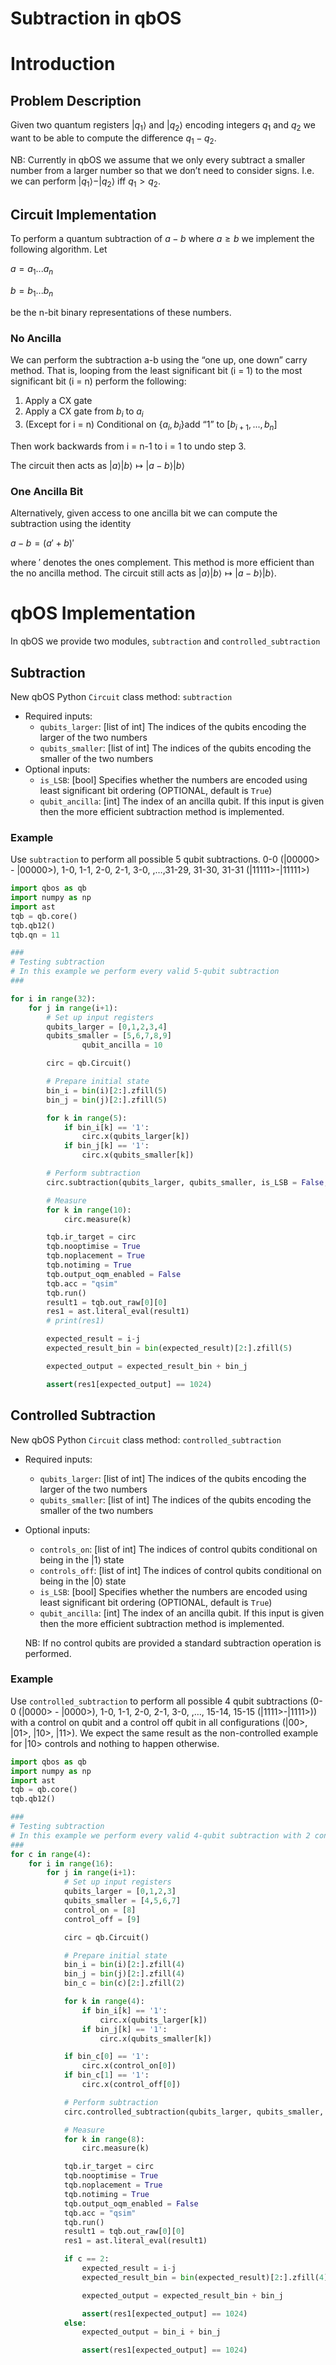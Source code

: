 # Subtraction in qbOS

# Introduction

## Problem Description

Given two quantum registers $`|q_1\rangle`$ and $`|q_2\rangle`$ encoding integers $`q_1`$ and $`q_2`$ we want to be able to compute the difference $`q_1-q_2`$. 

NB: Currently in qbOS we assume that we only every subtract a smaller number from a larger number so that we don’t need to consider signs. I.e. we can perform $`|q_1\rangle - |q_2\rangle`$ iff $`q_1>q_2`$.

## Circuit Implementation

To perform a quantum subtraction of $`a-b`$ where $`a\geq b`$ we implement the following algorithm. Let

$`a = a_1...a_n`$

$`b = b_1...b_n`$

be the n-bit binary representations of these numbers. 

### No Ancilla

We can perform the subtraction a-b using the “one up, one down” carry method. That is, looping from the least significant bit (i = 1) to the most significant bit (i = n) perform the following:

1. Apply a CX gate 
2. Apply a CX gate from $`b_i`$ to $`a_i`$
3. (Except for i = n) Conditional on $`\{a_i,b_i\}`$add “1” to $`[b_{i+1},...,b_n]`$

Then work backwards from i = n-1 to i = 1 to undo step 3.

The circuit then acts as $`|a\rangle|b\rangle \mapsto|a-b\rangle|b\rangle`$

### One Ancilla Bit

Alternatively, given access to one ancilla bit we can compute the subtraction using the identity

$`a-b = (a'+b)'`$

where $`'`$ denotes the ones complement. This method is more efficient than the no ancilla method. The circuit still acts as $`|a\rangle|b\rangle \mapsto|a-b\rangle|b\rangle`$.

# qbOS Implementation

In qbOS we provide two modules, `subtraction` and `controlled_subtraction`

## Subtraction

New qbOS Python `Circuit` class method: `subtraction`

- Required inputs:
    - `qubits_larger`: [list of int] The indices of the qubits encoding the larger of the two numbers
    - `qubits_smaller`: [list of int] The indices of the qubits encoding the smaller of the two numbers
- Optional inputs:
    - `is_LSB`: [bool] Specifies whether the numbers are encoded using least significant bit ordering (OPTIONAL, default is `True`)
    - `qubit_ancilla`: [int] The index of an ancilla qubit. If this input is given then the more efficient subtraction method is implemented.

### Example

Use `subtraction` to perform all possible 5 qubit subtractions. 0-0 (|00000> - |00000>), 1-0, 1-1, 2-0, 2-1, 3-0, ,…,31-29, 31-30, 31-31 (|11111>-|11111>)

```python
import qbos as qb
import numpy as np 
import ast
tqb = qb.core()
tqb.qb12()
tqb.qn = 11

###
# Testing subtraction
# In this example we perform every valid 5-qubit subtraction
###

for i in range(32):
    for j in range(i+1):
        # Set up input registers
        qubits_larger = [0,1,2,3,4]
        qubits_smaller = [5,6,7,8,9] 
				qubit_ancilla = 10

        circ = qb.Circuit()

        # Prepare initial state
        bin_i = bin(i)[2:].zfill(5)
        bin_j = bin(j)[2:].zfill(5)

        for k in range(5):
            if bin_i[k] == '1':
                circ.x(qubits_larger[k])
            if bin_j[k] == '1':
                circ.x(qubits_smaller[k])

        # Perform subtraction
        circ.subtraction(qubits_larger, qubits_smaller, is_LSB = False, qubit_ancilla=qubit_ancilla)

        # Measure
        for k in range(10):
            circ.measure(k)

        tqb.ir_target = circ
        tqb.nooptimise = True
        tqb.noplacement = True
        tqb.notiming = True
        tqb.output_oqm_enabled = False
        tqb.acc = "qsim"
        tqb.run()
        result1 = tqb.out_raw[0][0]
        res1 = ast.literal_eval(result1)
        # print(res1)

        expected_result = i-j
        expected_result_bin = bin(expected_result)[2:].zfill(5)

        expected_output = expected_result_bin + bin_j

        assert(res1[expected_output] == 1024)
```

## Controlled Subtraction

New qbOS Python `Circuit` class method: `controlled_subtraction`

- Required inputs:
    - `qubits_larger`: [list of int] The indices of the qubits encoding the larger of the two numbers
    - `qubits_smaller`: [list of int] The indices of the qubits encoding the smaller of the two numbers
- Optional inputs:
    - `controls_on`: [list of int] The indices of control qubits conditional on being in the $`|1\rangle`$ state
    - `controls_off`: [list of int] The indices of control qubits conditional on being in the $`|0\rangle`$ state
    - `is_LSB`: [bool] Specifies whether the numbers are encoded using least significant bit ordering (OPTIONAL, default is `True`)
    - `qubit_ancilla`: [int] The index of an ancilla qubit. If this input is given then the more efficient subtraction method is implemented.
    
    NB: If no control qubits are provided a standard subtraction operation is performed.
    

### Example

Use `controlled_subtraction` to perform all possible 4 qubit subtractions (0-0 (|0000> - |0000>), 1-0, 1-1, 2-0, 2-1, 3-0, ,…, 15-14, 15-15 (|1111>-|1111>)) with a control on qubit and a control off qubit in all configurations (|00>, |01>, |10>, |11>). We expect the same result as the non-controlled example for |10> controls and nothing to happen otherwise.

```python
import qbos as qb
import numpy as np 
import ast
tqb = qb.core()
tqb.qb12()

###
# Testing subtraction
# In this example we perform every valid 4-qubit subtraction with 2 control bits
###
for c in range(4):
    for i in range(16):
        for j in range(i+1):
            # Set up input registers
            qubits_larger = [0,1,2,3]
            qubits_smaller = [4,5,6,7] 
            control_on = [8]
            control_off = [9]

            circ = qb.Circuit()

            # Prepare initial state
            bin_i = bin(i)[2:].zfill(4)
            bin_j = bin(j)[2:].zfill(4)
            bin_c = bin(c)[2:].zfill(2)

            for k in range(4):
                if bin_i[k] == '1':
                    circ.x(qubits_larger[k])
                if bin_j[k] == '1':
                    circ.x(qubits_smaller[k])

            if bin_c[0] == '1':
                circ.x(control_on[0])
            if bin_c[1] == '1':
                circ.x(control_off[0])

            # Perform subtraction
            circ.controlled_subtraction(qubits_larger, qubits_smaller, controls_on = control_on, controls_off = control_off, is_LSB=False)

            # Measure
            for k in range(8):
                circ.measure(k)

            tqb.ir_target = circ
            tqb.nooptimise = True
            tqb.noplacement = True
            tqb.notiming = True
            tqb.output_oqm_enabled = False
            tqb.acc = "qsim"
            tqb.run()
            result1 = tqb.out_raw[0][0]
            res1 = ast.literal_eval(result1)

            if c == 2:
                expected_result = i-j
                expected_result_bin = bin(expected_result)[2:].zfill(4)

                expected_output = expected_result_bin + bin_j

                assert(res1[expected_output] == 1024)
            else:
                expected_output = bin_i + bin_j

                assert(res1[expected_output] == 1024)
```
